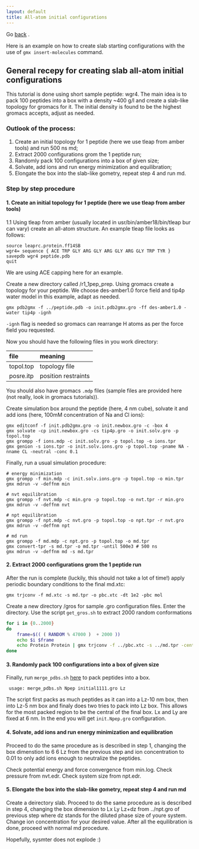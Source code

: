 ```yaml
---
layout: default
title: All-atom initial configurations
---
```


Go [back](./) .

Here is an example on how to create slab starting configurations with the use of ```gmx insert-molecules``` command.

## General recepy for creating slab all-atom initial configurations 

This tutorial is done using short sample peptide: wgr4. The main idea is to pack 100 peptides into a box with a density ~400 g/l and create a slab-like topology for gromacs for it. The initial density is found to be the highest gromacs accepts, adjust as needed.

### Outlook of the process:

1. Create an initial topology for 1 peptide (here we use tleap from amber tools) and run 500 ns md;
2. Extract 2000 configurations grom the 1 peptide run;
3. Randomly pack 100 configurations into a box of given size;
4. Solvate, add ions and run energy minimization and equilibration;
5. Elongate the box into the slab-like gometry, repeat step 4 and run md.
    
### Step by step procedure

#### 1. Create an initial topology for 1 peptide (here we use tleap from amber tools)
   1.1 Using tleap from amber (usually located in usr/bin/amber18/bin/tleap bur can vary) create an all-atom structure. An example tleap file looks as follows:

```
source leaprc.protein.ff14SB
wgr4= sequence { ACE TRP GLY ARG GLY ARG GLY ARG GLY TRP TYR }
savepdb wgr4 peptide.pdb 
quit
```

We are using ACE capping here for an example. 

Create a new directory called /r1_1pep_prep. Using gromacs create a topology for your peptide. We choose des-amber1.0 force field and tip4p water model in this example, adapt as needed.

```
gmx pdb2gmx -f ../peptide.pdb -o init.pdb2gmx.gro -ff des-amber1.0 -water tip4p -ignh
```

```-ignh``` flag is needed so gromacs can rearrange H atoms as per the force field you requested.

Now you should have the following files in you work directory:

| file        | meaning            |
|:------------|:-------------------|
| topol.top   | topology file      |
| posre.itp   | position restraints|

You should also have gromacs ```.mdp``` files (sample files are provided here (not really, look in gromacs tutorials)).

Create simulation box around the peptide (here, 4 nm cube), solvate it and add ions (here, 100mM concentration of Na and Cl ions):
```
gmx editconf -f init.pdb2gmx.gro -o init.newbox.gro -c -box 4
gmx solvate -cp init.newbox.gro -cs tip4p.gro -o init.solv.gro -p topol.top
gmx grompp -f ions.mdp -c init.solv.gro -p topol.top -o ions.tpr
gmx genion -s ions.tpr -o init.solv.ions.gro -p topol.top -pname NA -nname CL -neutral -conc 0.1
```

Finally, run a usual simulation procedure:
```
# energy minimization
gmx grompp -f min.mdp -c init.solv.ions.gro -p topol.top -o min.tpr
gmx mdrun -v -deffnm min

# nvt equilibration
gmx grompp -f nvt.mdp -c min.gro -p topol.top -o nvt.tpr -r min.gro
gmx mdrun -v -deffnm nvt

# npt equilibration
gmx grompp -f npt.mdp -c nvt.gro -p topol.top -o npt.tpr -r nvt.gro
gmx mdrun -v -deffnm npt

# md run
gmx grompp -f md.mdp -c npt.gro -p topol.top -o md.tpr
gmx convert-tpr -s md.tpr -o md.tpr -until 500e3 # 500 ns
gmx mdrun -v -deffnm md -s md.tpr 
```
#### 2. Extract 2000 configurations grom the 1 peptide run

After the run is complete (luckily, this should not take a lot of time!) apply periodic boundary conditions to the final md.xtc:

``` gmx trjconv -f md.xtc -s md.tpr -o pbc.xtc -dt 1e2 -pbc mol ```

Create a new directory /gros for sample .gro configuration files. Enter the directory. Use the script ```get_gros.sh``` to extract 2000 random conformations
```bash 
for i in {0..2000}
do
	frame=$(( ( RANDOM % 47000 )  + 2000 ))
	echo $i $frame
	echo Protein Protein | gmx trjconv -f ../pbc.xtc -s ../md.tpr -center -o initial${frame}.gro -dump $frame -pbc mol
done
```

#### 3. Randomly pack 100 configurations into a box of given size

Finally, run ```merge_pdbs.sh``` [here](./merge_pdbs.md) to pack peptides into a box. 

``` usage: merge_pdbs.sh Npep initial1111.gro Lz```

The script first packs as much peptides as it can into a Lz-10 nm box, then into Lz-5 nm box and finaly does two tries to pack into Lz box. This allows for the most packed region to be the central of the final box. Lx and Ly are fixed at 6 nm. In the end you will get ```init.Npep.gro``` configuration.

#### 4. Solvate, add ions and run energy minimization and equilibration
Proceed to do the same procedure as is described in step 1, changing the box dimenstion to 6 6 Lz from the previous step and ion concentration to 0.01 to only add ions enough to neutralize the peptides.

Check potential energy and force convergence from min.log. Check pressure from nvt.edr. Check system size from npt.edr.

#### 5. Elongate the box into the slab-like gometry, repeat step 4 and run md
Create a deirectory slab. Proceed to do the same procedure as is described in step 4, changing the box dimension to Lx Ly Lz+dz from ../npt.gro of previous step where dz stands for the diluted phase size of youre system. Change ion concentration for your desired value. After all the equilibration is done, proceed with normal md procedure. 

Hopefully, sysmter does not explode :)
